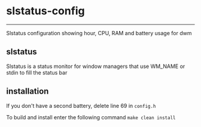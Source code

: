 # slstatus-config
--------
Slstatus configuration showing hour, CPU, RAM and battery usage for dwm

slstatus
--------
Slstatus is a status monitor for window managers that use WM_NAME or stdin to fill the status bar

installation
--------
If you don't have a second battery, delete line 69 in `config.h`

To build and install enter the following command
```make clean install```
